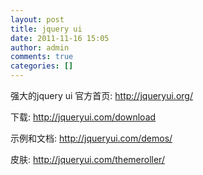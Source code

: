 ```yaml
---
layout: post
title: jquery ui
date: 2011-11-16 15:05
author: admin
comments: true
categories: []
---
```

强大的jquery ui
官方首页: 
http://jqueryui.org/

下载: 
http://jqueryui.com/download

示例和文档: 
http://jqueryui.com/demos/

皮肤: 
http://jqueryui.com/themeroller/
